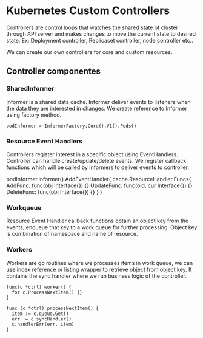 # Kubernetes Custom Controllers

Controllers are control loops that watches the shared state of cluster through API server and makes changes to move the current state to desired state. 
Ex: Deployment controller, Replicaset controller, node controller etc..

We can create our own controllers for core and custom resources.

## Controller componentes

### SharedInformer
Informer is a shared data cache. Informer deliver events to listeners when the data they are interested in changes. We create reference to Informer using factory method.
```
podInformer = InformerFactory.Core().V1().Pods()
```

### Resource Event Handlers
Controllers register interest in a specific object using EventHandlers. Controller can handle create/update/delete events.
We register callback functions which will be called by Informers to deliver events to controller. 

podInformer.informer().AddEventHandler(
  cache.ResourceHandler.Funcs{
    AddFunc: func(obj Interface{}) {}
    UpdateFunc: func(old, cur Interface{}) {}
    DeleteFunc: func(obj Interface{}) {}
  }
)

### Workqueue
Resource Event Handler callback functions obtain an object key from the events, enqueue that key to a work queue for further processing. Object key is combination of namespace and name of resource.

### Workers
Workers are go routines where we processes items in work queue, we can use index reference or listing wrapper to retrieve object from object key. It contains the sync handler where we run business logic of the controller.

```
func(c *ctrl) worker() {
  for c.ProcessNextItem() {}
}

func (c *ctrl) processNextItem() {
  item := c.queue.Get()
  err := c.syncHandler()
  c.handlerErr(err, item)
}
```

